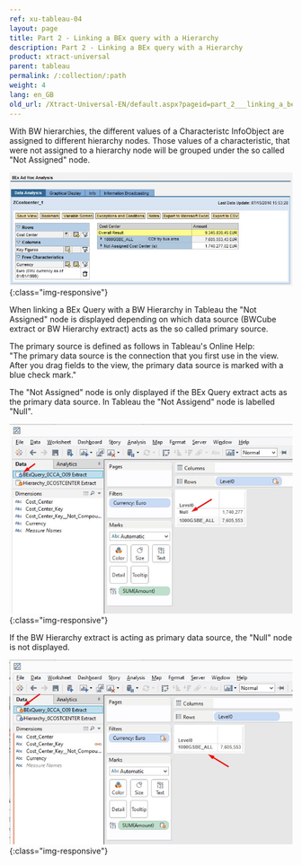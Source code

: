 ```yaml
---
ref: xu-tableau-04
layout: page
title: Part 2 - Linking a BEx query with a Hierarchy
description: Part 2 - Linking a BEx query with a Hierarchy
product: xtract-universal
parent: tableau
permalink: /:collection/:path
weight: 4
lang: en_GB
old_url: /Xtract-Universal-EN/default.aspx?pageid=part_2___linking_a_bex_query_with_a_hierarchy
---
```


With BW hierarchies, the different values of a Characteristc InfoObject are assigned to different hierarchy nodes. Those values of a characteristic, that were not assigned to a hierarchy node will be grouped under the so called "Not Assigned" node.

![BExQuery_notAssigned_node](/img/content/BExQuery_notAssigned_node.png){:class="img-responsive"}

When linking a BEx Query with a BW Hierarchy in Tableau the "Not Assigned" node is displayed depending on which data source (BWCube extract or BW Hierarchy extract) acts as the so called primary source.

The primary source is defined as follows in Tableau's Online Help:<br>
"The primary data source is the connection that you first use in the view. After you drag fields to the view, the primary data source is marked with a blue check mark."

The "Not Assigned" node is only displayed if the BEx Query extract acts as the primary data source. In Tableau the "Not Assigend" node is labelled "Null".

![Tableau_Relationship_with_Null_Node](/img/content/Tableau_Relationship_with_Null_Node.png){:class="img-responsive"}

If the BW Hierarchy extract is acting as primary data source, the "Null" node is not displayed.

![Tableau_Relationship_without_Null_Node](/img/content/Tableau_Relationship_without_Null_Node.png){:class="img-responsive"}

